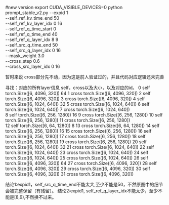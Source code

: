 #new version
export CUDA_VISIBLE_DEVICES=0
python prompt_stable_v2.py --expid 1 \
    --self_ref_kv_time_end 50 \
    --self_ref_kv_layer_idx 0 16 \
    --self_ref_q_time_start 0 \
    --self_ref_q_time_end 40 \
    --self_ref_q_layer_idx 8 9 \
    --self_src_q_time_end 50 \
    --self_src_q_layer_idx 0 16 \
    --mask_weight 3.0 \
    --cross_step 0.6 \
    --cross_src_layer_idx 0 16

暂时来说 cross部分先不动，因为这是前人验证过的，并且代码对应逻辑还未完善

寻找：对应的所有layer信息 self，cross以及大小，以及对应的id。
0 self torch.Size([6, 4096, 320])   64
1 cross torch.Size([6, 4096, 320])
2 self torch.Size([6, 4096, 320])
3 cross torch.Size([6, 4096, 320])
4 self torch.Size([6, 1024, 640])   32
5 cross torch.Size([6, 1024, 640])
6 self torch.Size([6, 1024, 640])
7 cross torch.Size([6, 1024, 640])  
8 self torch.Size([6, 256, 1280])   16
9 cross torch.Size([6, 256, 1280])
10 self torch.Size([6, 256, 1280])
11 cross torch.Size([6, 256, 1280])  
12 self torch.Size([6, 64, 1280])   8
13 cross torch.Size([6, 64, 1280])
14 self torch.Size([6, 256, 1280])  16
15 cross torch.Size([6, 256, 1280])
16 self torch.Size([6, 256, 1280])
17 cross torch.Size([6, 256, 1280])
18 self torch.Size([6, 256, 1280])
19 cross torch.Size([6, 256, 1280])
20 self torch.Size([6, 1024, 640])  32
21 cross torch.Size([6, 1024, 640])
22 self torch.Size([6, 1024, 640])
23 cross torch.Size([6, 1024, 640])
24 self torch.Size([6, 1024, 640])
25 cross torch.Size([6, 1024, 640])
26 self torch.Size([6, 4096, 320])  64
27 cross torch.Size([6, 4096, 320])
28 self torch.Size([6, 4096, 320])
29 cross torch.Size([6, 4096, 320])
30 self torch.Size([6, 4096, 320])
31 cross torch.Size([6, 4096, 320])

结论1:expid1，self_src_q_time_end不能太大,至少不能是50，不然原图中的细节会被完整保留（有残留）。
结论2:expid1, self_ref_q_layer_idx不能太少，至少不能是[8,9),不然换不过来。